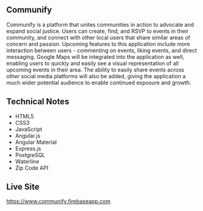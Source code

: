 ## Communify

Communify is a platform that unites communities in action to advocate and expand social justice. 
Users can create, find, and RSVP to events in their community, and connect with other local users 
that share similar areas of concern and passion. Upcoming features to this application include more 
interaction between users - commenting on events, liking events, and direct messaging. Google Maps 
will be integrated into the application as well, enabling users to quickly and easily see a visual 
representation of all upcoming events in their area. The ability to easily share events across other 
social media platforms will also be added, giving the application a much wider potential audience to 
enable continued exposure and growth.

## Technical Notes
* HTML5
* CSS3
* JavaScript
* Angular.js
* Angular Material
* Express.js
* PostgreSQL
* Waterline
* Zip Code API

## Live Site

https://www.communify.firebaseapp.com
